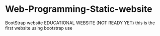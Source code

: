 # Web-Programming-Static-website
BootStrap website 
EDUCATIONAL WEBSITE (NOT READY YET)
this is the first website using  bootstrap use 
